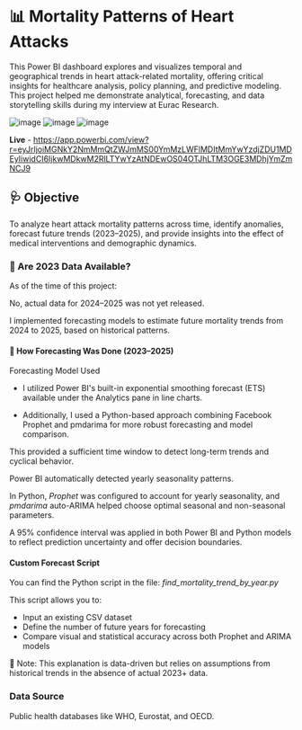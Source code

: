 
# 📊 Mortality Patterns of Heart Attacks

This Power BI dashboard explores and visualizes temporal and geographical trends in heart attack-related mortality, offering critical insights for healthcare analysis, policy planning, and predictive modeling. This project helped me demonstrate analytical, forecasting, and data storytelling skills during my interview at Eurac Research.

![image](https://github.com/user-attachments/assets/0c1a9444-6d9a-4711-8a75-0c945f6bf1dc)
![image](https://github.com/user-attachments/assets/529334ea-1edc-4d00-82c2-49c2d7d1983c)
![image](https://github.com/user-attachments/assets/b0a53983-43b9-4942-b18b-6fd49d0fa866)


**Live** - https://app.powerbi.com/view?r=eyJrIjoiMGNkY2NmMmQtZWJmMS00YmMzLWFlMDItMmYwYzdjZDU1MDEyIiwidCI6IjkwMDkwM2RlLTYwYzAtNDEwOS04OTJhLTM3OGE3MDhjYmZmNCJ9

## 🩺 Objective
To analyze heart attack mortality patterns across time, identify anomalies, forecast future trends (2023–2025), and provide insights into the effect of medical interventions and demographic dynamics.

### 📅 Are 2023 Data Available?
As of the time of this project:

No, actual data for 2024–2025 was not yet released.

I implemented forecasting models to estimate future mortality trends from 2024 to 2025, based on historical patterns.

#### 🔮 How Forecasting Was Done (2023–2025)
Forecasting Model Used

* I utilized Power BI's built-in exponential smoothing forecast (ETS) available under the Analytics pane in line charts.

* Additionally, I used a Python-based approach combining Facebook Prophet and pmdarima for more robust forecasting and model comparison.


This provided a sufficient time window to detect long-term trends and cyclical behavior.

Power BI automatically detected yearly seasonality patterns.

In Python, *Prophet* was configured to account for yearly seasonality, and *pmdarima* auto-ARIMA helped choose optimal seasonal and non-seasonal parameters.

A 95% confidence interval was applied in both Power BI and Python models to reflect prediction uncertainty and offer decision boundaries.

#### Custom Forecast Script

You can find the Python script in the file:
*find_mortality_trend_by_year.py*

This script allows you to:

* Input an existing CSV dataset
* Define the number of future years for forecasting
* Compare visual and statistical accuracy across both Prophet and ARIMA models

📌 Note: This explanation is data-driven but relies on assumptions from historical trends in the absence of actual 2023+ data.

### Data Source
Public health databases like WHO, Eurostat, and OECD.
